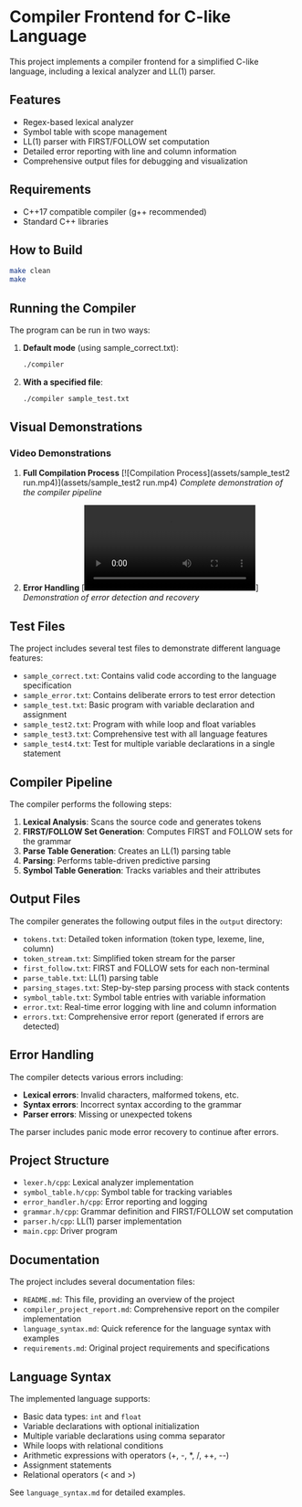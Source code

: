 # Compiler Frontend for C-like Language

This project implements a compiler frontend for a simplified C-like language, including a lexical analyzer and LL(1) parser.

## Features

- Regex-based lexical analyzer
- Symbol table with scope management
- LL(1) parser with FIRST/FOLLOW set computation
- Detailed error reporting with line and column information
- Comprehensive output files for debugging and visualization

## Requirements

- C++17 compatible compiler (g++ recommended)
- Standard C++ libraries

## How to Build

```bash
make clean
make
```

## Running the Compiler

The program can be run in two ways:

1. **Default mode** (using sample_correct.txt):
   ```bash
   ./compiler
   ```

2. **With a specified file**:
   ```bash
   ./compiler sample_test.txt
   ```

## Visual Demonstrations

### Video Demonstrations

1. **Full Compilation Process**
   [![Compilation Process](assets/sample_test2 run.mp4)](assets/sample_test2 run.mp4)
   *Complete demonstration of the compiler pipeline*

2. **Error Handling**
   [![Error Handling](assets/sample_test2_run.mp4)]
   *Demonstration of error detection and recovery*

## Test Files

The project includes several test files to demonstrate different language features:

- `sample_correct.txt`: Contains valid code according to the language specification
- `sample_error.txt`: Contains deliberate errors to test error detection
- `sample_test.txt`: Basic program with variable declaration and assignment
- `sample_test2.txt`: Program with while loop and float variables
- `sample_test3.txt`: Comprehensive test with all language features
- `sample_test4.txt`: Test for multiple variable declarations in a single statement

## Compiler Pipeline

The compiler performs the following steps:

1. **Lexical Analysis**: Scans the source code and generates tokens
2. **FIRST/FOLLOW Set Generation**: Computes FIRST and FOLLOW sets for the grammar
3. **Parse Table Generation**: Creates an LL(1) parsing table
4. **Parsing**: Performs table-driven predictive parsing
5. **Symbol Table Generation**: Tracks variables and their attributes

## Output Files

The compiler generates the following output files in the `output` directory:

- `tokens.txt`: Detailed token information (token type, lexeme, line, column)
- `token_stream.txt`: Simplified token stream for the parser
- `first_follow.txt`: FIRST and FOLLOW sets for each non-terminal
- `parse_table.txt`: LL(1) parsing table
- `parsing_stages.txt`: Step-by-step parsing process with stack contents
- `symbol_table.txt`: Symbol table entries with variable information
- `error.txt`: Real-time error logging with line and column information
- `errors.txt`: Comprehensive error report (generated if errors are detected)

## Error Handling

The compiler detects various errors including:
- **Lexical errors**: Invalid characters, malformed tokens, etc.
- **Syntax errors**: Incorrect syntax according to the grammar
- **Parser errors**: Missing or unexpected tokens

The parser includes panic mode error recovery to continue after errors.

## Project Structure

- `lexer.h/cpp`: Lexical analyzer implementation
- `symbol_table.h/cpp`: Symbol table for tracking variables
- `error_handler.h/cpp`: Error reporting and logging
- `grammar.h/cpp`: Grammar definition and FIRST/FOLLOW set computation
- `parser.h/cpp`: LL(1) parser implementation
- `main.cpp`: Driver program

## Documentation

The project includes several documentation files:

- `README.md`: This file, providing an overview of the project
- `compiler_project_report.md`: Comprehensive report on the compiler implementation
- `language_syntax.md`: Quick reference for the language syntax with examples
- `requirements.md`: Original project requirements and specifications

## Language Syntax

The implemented language supports:
- Basic data types: `int` and `float`
- Variable declarations with optional initialization
- Multiple variable declarations using comma separator
- While loops with relational conditions
- Arithmetic expressions with operators (+, -, *, /, ++, --)
- Assignment statements
- Relational operators (< and >)

See `language_syntax.md` for detailed examples.
